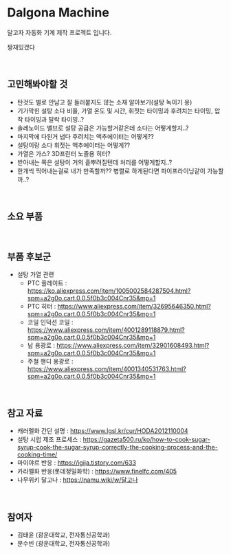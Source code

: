 # Dalgona Machine

달고자 자동화 기계 제작 프로젝트 입니다.

짱재밌겠다



<br>

## 고민해봐야할 것
- 탄것도 별로 안남고 잘 들러붙지도 않는 소재 알아보기(설탕 녹이기 용)
- 기가막힌 설탕 소다 비율, 가열 온도 및 시간, 휘젓는 타이밍과 후려치는 타이밍, 압착 타이밍과 탈락 타이밍..?
- 솔레노이드 밸브로 설탕 공급은 가능할거같은데 소다는 어떻게할지..?
- 마지막에 다된거 냅다 후려치는 액추에이터는 어떻게??
- 설탕이랑 소다 휘젓는 액추에이터는 어떻게??
- 가열은 가스? 3D프린터 노즐용 히터?
- 받아내는 쪽은 설탕이 거의 흩뿌려질텐데 처리를 어떻게할지..?
- 한개씩 찍어내는걸로 내가 만족할까?? 병렬로 하게된다면 파이프라이닝같이 가능할까..?



<br>

## 소요 부품



<br>

## 부품 후보군
- 설탕 가열 관련
  - PTC 플레이트 : https://ko.aliexpress.com/item/1005002584287504.html?spm=a2g0o.cart.0.0.5f0b3c004Cnr35&mp=1
  - PTC 히터 : https://www.aliexpress.com/item/32695646350.html?spm=a2g0o.cart.0.0.5f0b3c004Cnr35&mp=1
  - 코일 인덕션 코일 : https://www.aliexpress.com/item/4001289118879.html?spm=a2g0o.cart.0.0.5f0b3c004Cnr35&mp=1
  - 납 용광로 : https://www.aliexpress.com/item/32901608493.html?spm=a2g0o.cart.0.0.5f0b3c004Cnr35&mp=1
  - 주철 핸디 용광로 : https://www.aliexpress.com/item/4001340531763.html?spm=a2g0o.cart.0.0.5f0b3c004Cnr35&mp=1



<br>

## 참고 자료
- 캐러멜화 간단 설명 : https://www.lgsl.kr/cur/HODA2012110004
- 설탕 시럽 제조 프로세스 : https://gazeta500.ru/ko/how-to-cook-sugar-syrup-cook-the-sugar-syrup-correctly-the-cooking-process-and-the-cooking-time/
- 마이야르 반응 : https://igija.tistory.com/633
- 카라멜화 반응(롯데정밀화학) : https://www.finelfc.com/405
- 나무위키 달고나 : https://namu.wiki/w/달고나



<br>

## 참여자
- 김태윤 (광운대학교, 전자통신공학과)
- 문수빈 (광운대학교, 전자통신공학과)
